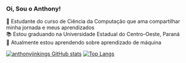 ### Oi, Sou o Anthony!

👋 Estudante do curso de Ciência da Computação que ama compartilhar minha jornada e meus aprendizados <br/>
📚 Estou graduando na Universidade Estadual do Centro-Oeste, Paraná <br/>
💪 Atualmente estou aprendendo sobre aprendizado de máquina <br/>

[![anthonyjinkings GitHub stats](https://github-readme-stats.vercel.app/api?username=anthonyjinkings)](https://github.com/anuraghazra/github-readme-stats) [![Top Langs](https://github-readme-stats.vercel.app/api/top-langs/?username=anthonyjinkings)](https://github.com/anuraghazra/github-readme-stats)

